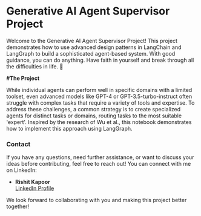 # Generative AI Agent Supervisor Project

Welcome to the Generative AI Agent Supervisor Project! This project demonstrates how to use advanced design patterns in LangChain and LangGraph to build a sophisticated agent-based system. With good guidance, you can do anything. Have faith in yourself and break through all the difficulties in life. 🌟


**#The Project**

While individual agents can perform well in specific domains with a limited toolset, even advanced models like GPT-4 or GPT-3.5-turbo-instruct often struggle with complex tasks that require a variety of tools and expertise. To address these challenges, a common strategy is to create specialized agents for distinct tasks or domains, routing tasks to the most suitable 'expert'. Inspired by the research of Wu et al., this notebook demonstrates how to implement this approach using LangGraph.


### Contact

If you have any questions, need further assistance, or want to discuss your ideas before contributing, feel free to reach out! You can connect with me on LinkedIn:

- **Rishit Kapoor**  
  [LinkedIn Profile](https://www.linkedin.com/in/rishit-kapoor-33b2b81b0/)

We look forward to collaborating with you and making this project better together!
